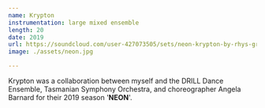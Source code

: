 ```yaml
---
name: Krypton
instrumentation: large mixed ensemble
length: 20
date: 2019
url: https://soundcloud.com/user-427073505/sets/neon-krypton-by-rhys-gray
image: ./assets/neon.jpg

---
```

Krypton was a collaboration between myself and the DRILL Dance Ensemble, Tasmanian Symphony Orchestra, and choreographer Angela Barnard for their 2019 season '__NEON__'.
